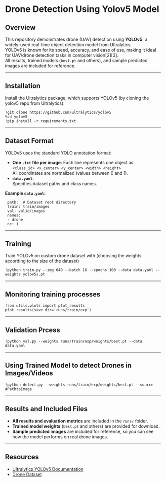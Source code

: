 <h1>Drone Detection Using Yolov5 Model</h1>

## Overview

This repository demonstrates drone (UAV) detection using **YOLOv5**, a widely-used real-time object detection model from Ultralytics.  
YOLOv5 is known for its speed, accuracy, and ease of use, making it ideal for UAV/drone detection tasks in computer vision[2][3].  
All results, trained models (`best.pt` and others), and sample predicted images are included for reference.

---

## Installation

Install the Ultralytics package, which supports YOLOv5 (by cloning the yolov5 repo from Ultralytics):

```
!git clone https://github.com/ultralytics/yolov5
%cd yolov5
!pip install -r requirements.txt

```

---

## Dataset Format

YOLOv5 uses the standard YOLO annotation format:

- **One `.txt` file per image**: Each line represents one object as  
  `<class_id> <x_center> <y_center> <width> <height>`  
  All coordinates are normalized (values between 0 and 1).
- **`data.yaml`**:  
  Specifies dataset paths and class names.

**Example `data.yaml`:**
```
 path:  # Dataset root directory
 train: train/images
 val: valid/images
 names:
 - drone
 nc: 1

```
---

## Training

Train YOLOv5 on custom drone dataset with (choosing the weights according to the size of the dataset) 
 
```
!python train.py --img 640 --batch 16 --epochs 100 --data data.yaml --weights yolov5s.pt
```
---

## Monitoring training processes
```
from utils.plots import plot_results
plot_results(save_dir='runs/train/exp')
```
---

## Validation Prcess
```
!python val.py --weights runs/train/exp/weights/best.pt --data data.yaml
```
---
## Using Trained Model to detect Drones in Images/Videos
```
!python detect.py --weights runs/train/exp/weights/best.pt --source #PathtoImage  
```

---

## Results and Included Files

- **All results and evaluation metrics** are included in the `runs/` folder.
- **Trained model weights** (`best.pt` and others) are provided for download.
- **Sample predicted images** are included for reference, so you can see how the model performs on real drone images.

---

## Resources

- [Ultralytics YOLOv5 Documentation](https://docs.ultralytics.com/models/yolov5/)
- [Drone Dataset](https://www.kaggle.com/datasets/muki2003/yolo-drone-detection-dataset/)


